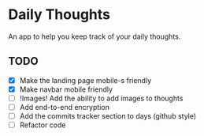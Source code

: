 # Daily Thoughts

An app to help you keep track of your daily thoughts.

## TODO

- [x] Make the landing page mobile-s friendly
- [x] Make navbar mobile friendly
- [ ] !Images! Add the ability to add images to thoughts
- [ ] Add end-to-end encryption
- [ ] Add the commits tracker section to days (github style)
- [ ] Refactor code